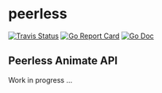 # peerless
[![Travis Status](https://travis-ci.com/ubogdan/peerless.svg?branch=master)](https://travis-ci.org/ubogdan/peerless)
[![Go Report Card](https://goreportcard.com/badge/github.com/ubogdan/peerless)](https://goreportcard.com/report/github.com/ubogdan/peerless)
[![Go Doc](https://godoc.org/github.com/ubogdan/peerless?status.svg)](https://godoc.org/github.com/ubogdan/peerless)

## Peerless Animate API
Work in progress ... 
